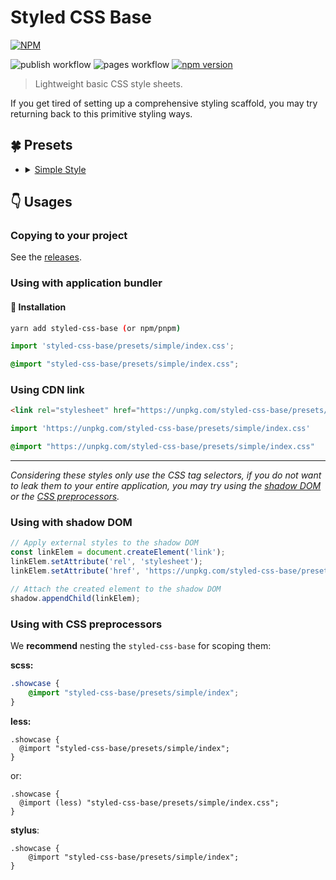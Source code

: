 # Styled CSS Base

[![NPM](https://nodei.co/npm/styled-css-base.png?downloads=true&downloadRank=true&stars=true)](https://nodei.co/npm/styled-css-base/)

![publish workflow](https://github.com/zheeeng/styled-css-base/actions/workflows/publish.yml/badge.svg)
![pages workflow](https://github.com/zheeeng/styled-css-base/actions/workflows/pages.yml/badge.svg)
[![npm version](https://img.shields.io/npm/v/styled-css-base.svg)](https://www.npmjs.com/package/styled-css-base)

> Lightweight basic CSS style sheets.

If you get tired of setting up a comprehensive styling scaffold, you may try returning back to this primitive styling ways.

## 🍀 Presets

<ul>
    <li>
        <details>
            <summary>
                <a href="https://styled-css-base.zheeeng.me/#/simple" rel="nofollow">Simple Style</a>
            </summary>
            <br />
            <img src="https://user-images.githubusercontent.com/1303154/178547756-cd9ff332-07a0-4a15-837d-deea3f695586.png" />
        </details>
    </li>
</ul>

## 👇 Usages

### Copying to your project

 See the [releases](https://github.com/zheeeng/styled-css-base/releases).

### Using with application bundler

#### 🧩 Installation

```bash
yarn add styled-css-base (or npm/pnpm)
```

```ts
import 'styled-css-base/presets/simple/index.css';
```

```css
@import "styled-css-base/presets/simple/index.css";
```

### Using CDN link

```html
<link rel="stylesheet" href="https://unpkg.com/styled-css-base/presets/simple/index.css">
```

```ts
import 'https://unpkg.com/styled-css-base/presets/simple/index.css'
```

```css
@import "https://unpkg.com/styled-css-base/presets/simple/index.css"
```

---

_Considering these styles only use the CSS tag selectors, if you do not want to leak them to your entire application, you may try using the [shadow DOM](https://developer.mozilla.org/en-US/docs/Web/Web_Components/Using_shadow_DOM) or the [CSS preprocessors](https://developer.mozilla.org/en-US/docs/Glossary/CSS_preprocessor)._

### Using with shadow DOM

```js
// Apply external styles to the shadow DOM
const linkElem = document.createElement('link');
linkElem.setAttribute('rel', 'stylesheet');
linkElem.setAttribute('href', 'https://unpkg.com/styled-css-base/presets/simple/index.css');

// Attach the created element to the shadow DOM
shadow.appendChild(linkElem);
```

### Using with CSS preprocessors

We __recommend__ nesting the `styled-css-base` for scoping them:

__scss:__

```scss
.showcase {
    @import "styled-css-base/presets/simple/index";
}
```

__less:__

```less
.showcase {
  @import "styled-css-base/presets/simple/index";
}
```

or:

```less
.showcase {
  @import (less) "styled-css-base/presets/simple/index.css";
}
```

__stylus__:

```less
.showcase {
    @import "styled-css-base/presets/simple/index";
}
```
